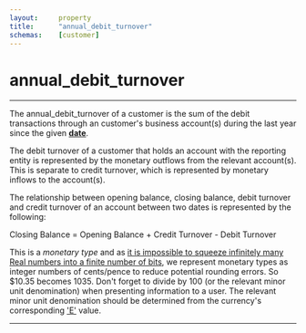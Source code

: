 ```yaml
---
layout:     property
title:      "annual_debit_turnover"
schemas:    [customer]
---
```


# annual_debit_turnover

---

The annual_debit_turnover of a customer is the sum of the debit transactions through an customer's business account(s) during the last year since the given [**date**][date]. 

The debit turnover of a customer that holds an account with the reporting entity is represented by the monetary outflows from the relevant account(s). This is separate to credit turnover, which is represented by monetary inflows to the account(s).

The relationship between opening balance, closing balance, debit turnover and credit turnover of an account between two dates is represented by the following:

Closing Balance = Opening Balance + Credit Turnover - Debit Turnover

This is a *monetary type* and as [it is impossible to squeeze infinitely many Real numbers into a finite number of bits][floats], we represent monetary types as integer numbers of cents/pence to reduce potential rounding errors. So $10.35 becomes 1035.
Don't forget to divide by 100 (or the relevant minor unit denomination) when presenting information to a user. The relevant minor unit denomination should be determined from the currency's corresponding ['E'][E] value.


---

[date]: https://github.com/suadelabs/fire/blob/master/documentation/properties/date.md
[floats]: https://en.wikipedia.org/wiki/Floating_point#Accuracy_problems
[E]: https://en.wikipedia.org/wiki/ISO_4217#Active_codes
